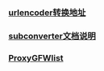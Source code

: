 ### [urlencoder转换地址](https://www.urlencoder.org)
### [subconverter文档说明](https://github.com/tindy2013/subconverter/blob/master/README-cn.md)
### [ProxyGFWlist](https://github.com/ACL4SSR/ACL4SSR/blob/master/Clash/ProxyGFWlist.list)
